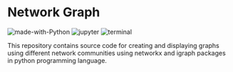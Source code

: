 # Network Graph
![made-with-Python](https://img.shields.io/badge/Made%20with-Python-0078D4.svg)
![jupyter](https://img.shields.io/badge/Jupyter-F37626.svg?logo=Jupyter&logoColor=white)
![terminal](https://img.shields.io/badge/Windows%20Terminal-4D4D4D?logo=Windows%20terminal&logoColor=white)

This repository contains source code for creating and displaying graphs using different network communities using networkx and igraph packages in python programming language.